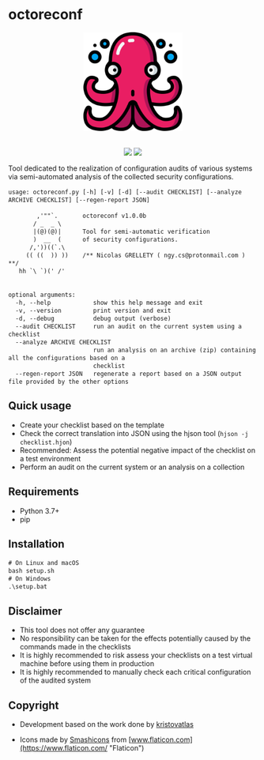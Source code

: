 # octoreconf

<p align="center">
  <img width="200" height="200" src="ressources/logo.png">
  <br/><br/>
</p>

<p align="center">
  <img src="https://img.shields.io/badge/python-3.7+-blue.svg">
  <img src="https://img.shields.io/badge/platform-macOS%2FLinux%2FWindows-blue.svg">
</p>

Tool dedicated to the realization of configuration audits of various systems via semi-automated analysis of the collected security configurations.

```
usage: octoreconf.py [-h] [-v] [-d] [--audit CHECKLIST] [--analyze ARCHIVE CHECKLIST] [--regen-report JSON]

        ,'""`.       octoreconf v1.0.0b
       / _  _ \ 
       |(@)(@)|      Tool for semi-automatic verification
       )  __  (      of security configurations.
      /,'))((`.\
     (( ((  )) ))    /** Nicolas GRELLETY ( ngy.cs@protonmail.com ) **/
   hh `\ `)(' /'
  

optional arguments:
  -h, --help            show this help message and exit
  -v, --version         print version and exit
  -d, --debug           debug output (verbose)
  --audit CHECKLIST     run an audit on the current system using a checklist
  --analyze ARCHIVE CHECKLIST
                        run an analysis on an archive (zip) containing all the configurations based on a
                        checklist
  --regen-report JSON   regenerate a report based on a JSON output file provided by the other options
```

## Quick usage

- Create your checklist based on the template
- Check the correct translation into JSON using the hjson tool (`hjson -j checklist.hjon`)
- Recommended: Assess the potential negative impact of the checklist on a test environment
- Perform an audit on the current system or an analysis on a collection

## Requirements

- Python 3.7+
- pip

## Installation

```
# On Linux and macOS
bash setup.sh
# On Windows
.\setup.bat
```

## Disclaimer

- This tool does not offer any guarantee
- No responsibility can be taken for the effects potentially caused by the commands made in the checklists
- It is highly recommended to risk assess your checklists on a test virtual machine before using them in production
- It is highly recommended to manually check each critical configuration of the audited system

## Copyright

- Development based on the work done by [kristovatlas](https://github.com/kristovatlas/osx-config-check)

- Icons made by [Smashicons](https://www.flaticon.com/authors/smashicons "Smashicons") from [www.flaticon.com](https://www.flaticon.com/ "Flaticon")
